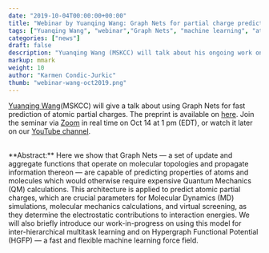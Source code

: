 ```yaml
---
date: "2019-10-04T00:00:00+00:00"
title: "Webinar by Yuanqing Wang: Graph Nets for partial charge prediction (Oct 14, 2019)"
tags: ["Yuanqing Wang", "webinar","Graph Nets", "machine learning", "atomic charges", "QM", "MM"]
categories: ["news"]
draft: false
description: "Yuanqing Wang (MSKCC) will talk about his ongoing work on applying machine learning techniques for fast prediction of atomic charges on Oct 14 at 1 pm (ET)."
markup: mmark
weight: 10
author: "Karmen Condic-Jurkic"
thumb: "webinar-wang-oct2019.png"
---
```


[Yuanqing Wang](https://orcid.org/0000-0003-4403-2015)(MSKCC) will give a talk about using Graph Nets for fast prediction of atomic partial charges. The preprint is available on [here](https://arxiv.org/abs/1909.07903). Join the seminar via [Zoom](https://meetmsk.zoom.us/j/5050124273) in real time on Oct 14 at 1 pm (EDT), or watch it later on our [YouTube channel](https://www.youtube.com/channel/UCh0aJSUm_sYr7nuTzhW806g).

</br>
**Abstract:** Here we show that Graph Nets — a set of update and aggregate functions that operate on molecular topologies and propagate information thereon — are capable of predicting properties of atoms and molecules which would otherwise require expensive Quantum Mechanics (QM) calculations. This architecture is applied to predict atomic partial charges, which are crucial parameters for Molecular Dynamics (MD) simulations, molecular mechanics calculations, and virtual screening, as they determine the electrostatic contributions to interaction energies. We will also briefly introduce our work-in-progress on using this model for inter-hierarchical multitask learning and on Hypergraph Functional Potential (HGFP) — a fast and flexible machine learning force field.
